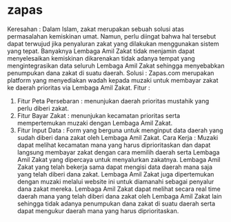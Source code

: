 # zapas
Keresahan : 
Dalam Islam, zakat merupakan sebuah solusi atas permasalahan kemiskinan umat. Namun, perlu diingat bahwa hal tersebut dapat terwujud jika penyaluran zakat yang dilakukan menggunakan sistem yang tepat. Banyaknya Lembaga Amil Zakat tidak menjamin dapat menyelesaikan kemiskinan dikarenakan tidak adanya tempat yang mengintegrasikan data seluruh Lembaga Amil Zakat sehingga menyebabkan penumpukan dana zakat di suatu daerah.
Solusi : 
Zapas.com merupakan platform yang menyediakan wadah kepada muzaki untuk membayar zakat ke daerah prioritas via Lembaga Amil Zakat.
Fitur : 
1.	Fitur Peta Persebaran : menunjukan daerah prioritas mustahik yang perlu diberi zakat.
2.	Fitur Bayar Zakat : menunjukan kecamatan prioritas serta mempertemukan muzaki dengan Lembaga Amil Zakat.
3.	Fitur Input Data : Form yang berguna untuk menginput data daerah yang sudah diberi dana zakat oleh Lembaga Amil Zakat.
Cara Kerja :
Muzaki dapat melihat kecamatan mana yang harus diprioritaskan dan dapat langsung membayar zakat dengan cara memilih daerah serta Lembaga Amil Zakat yang dipercaya untuk menyalurkan zakatnya.
Lembaga Amil Zakat yang telah bekerja sama dapat mengisi data daerah mana saja yang telah diberi dana zakat. Lembaga Amil Zakat juga dipertemukan dengan muzaki melalui website ini untuk diamanahi sebagai penyalur dana zakat mereka.
Lembaga Amil Zakat dapat melihat secara real time daerah mana yang telah diberi dana zakat oleh Lembaga Amil Zakat lain sehingga tidak adanya penumpukan dana zakat di suatu daerah serta dapat mengukur daerah mana yang harus diprioritaskan.
